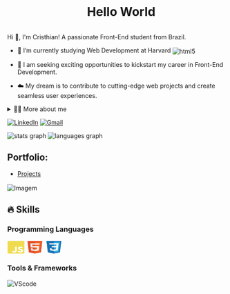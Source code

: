 <!--título-->
<div id="user-content-toc">
  <ul align="center">
    <summary><h1 style="display: inline-block">Hello World</h1></summary>
</div>

<!-- Presentation -->
<p>
  Hi 👋, I'm Cristhian! A passionate Front-End student from Brazil.

  - 🌱 I’m currently studying Web Development at Harvard <img align="center" alt="html5" src="https://img.shields.io/badge/Edx-193A3E?style=for-the-badge&logo=edx&logoColor=white" />

  - 🔭 I am seeking exciting opportunities to kickstart my career in Front-End Development.

  - ☁️ My dream is to contribute to cutting-edge web projects and create seamless user experiences.
</p>

<!-- Dropdown -->
<details>
  <summary>👨‍💻 More about me</summary>

  - 💬 I am 27 years old, currently living in Brazil. I have intermediate proficiency in English and have experience with JavaScript, UI/UX Design, HTML and CSS. In the realm of web development, I bring hands-on experience in creating engaging and user-friendly interfaces.

  - ⚡ I enjoy reading, whether it's a good book, manga, or comics, as well as watching movies and playing games! I believe that our personal interests contribute to a more refined perception of things and problem-solving.
</details>

<!-- Links -->
[![LinkedIn](https://img.shields.io/badge/LinkedIn-0077B5?style=for-the-badge&logo=linkedin&logoColor=white)](https://www.linkedin.com/in/trichains/)
[![Gmail](https://img.shields.io/badge/Gmail-D14836?style=for-the-badge&logo=gmail&logoColor=white)](mailto:trichains@gmail.com)

<!-- GithubStats -->
<div align="left">
  <img src="https://github-readme-stats.vercel.app/api?username=trichains&hide_title=false&hide_rank=false&show_icons=true&include_all_commits=true&count_private=true&disable_animations=false&theme=dark&locale=en&hide_border=false&order=1" height="150" alt="stats graph"  />
  <img src="https://github-readme-stats.vercel.app/api/top-langs?username=trichains&locale=en&hide_title=false&layout=compact&card_width=320&langs_count=3&theme=dark&hide_border=false&order=2" height="150" alt="languages graph"  />
</div>

<!-- Portfolio -->
## Portfolio:
- [Projects](https://trichains.vercel.app)

<!-- GIF -->
<p align="left">
  <img align="center" src="https://github.com/trichains/trichains/assets/25783243/dd8305ce-d16e-491f-b10e-a5bd155e48b3" alt="Imagem">
</p>

## 🔥 Skills
<!-- Skills: Programming Languages -->
  <div style="flex-basis: 48%;">
    <h3>Programming Languages</h3>
    <img align="center" alt="Js" height="30" width="40" src="https://raw.githubusercontent.com/devicons/devicon/master/icons/javascript/javascript-plain.svg">
    <img align="center" alt="HTML" height="30" width="40" src="https://raw.githubusercontent.com/devicons/devicon/master/icons/html5/html5-original.svg">
    <img align="center" alt="CSS" height="30" width="40" src="https://raw.githubusercontent.com/devicons/devicon/master/icons/css3/css3-original.svg">
  </div>
  
  <!-- Skills: Tools & Frameworks -->
  <div style="flex-basis: 48%;">
    <h3>Tools & Frameworks</h3>
    <img align="center" alt="VScode" height="30" width="40" src="https://cdn.jsdelivr.net/gh/devicons/devicon/icons/vscode/vscode-original.svg">
  </div>
